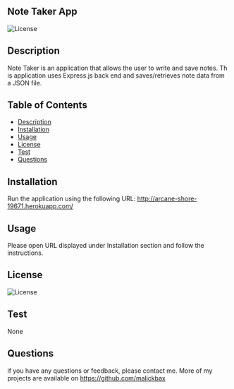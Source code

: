 
## Note Taker App
![License](https://img.shields.io/badge/License-none-blue.svg)

## Description
Note Taker is an application that allows the user to write and save notes. Th
is application uses Express.js back end and saves/retrieves note data from a JSON file.

## Table of Contents
- [Description](#description)
- [Installation](#installation)
- [Usage](#usage)
- [License](#license)
- [Test](#test)
- [Questions](#questions)

## Installation
Run the application using the following URL: http://arcane-shore-19671.herokuapp.com/ 

## Usage
Please open URL displayed under Installation section and follow the instructions.

## License
![License](https://img.shields.io/badge/License-none-blue.svg)

## Test
None

## Questions
if you have any questions or feedback, please contact me. More of my projects are available on https://github.com/malickbax

